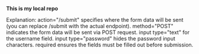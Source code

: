 <p>
    <b>This is my local repo</b>

 Explanation:
 action="/submit" specifies where the form data will be sent (you can replace /submit with the actual endpoint).
 method="POST" indicates the form data will be sent via POST request.
 input type="text" for the username field.
 input type="password" hides the password input characters.
 required ensures the fields must be filled out before submission.
</p>
